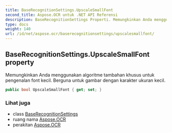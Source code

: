 ```yaml
---
title: BaseRecognitionSettings.UpscaleSmallFont
second_title: Aspose.OCR untuk .NET API Referensi
description: BaseRecognitionSettings Properti. Memungkinkan Anda menggunakan algoritme tambahan khusus untuk pengenalan font kecil. Berguna untuk gambar dengan karakter ukuran kecil.
type: docs
weight: 140
url: /id/net/aspose.ocr/baserecognitionsettings/upscalesmallfont/
---
```

## BaseRecognitionSettings.UpscaleSmallFont property

Memungkinkan Anda menggunakan algoritme tambahan khusus untuk pengenalan font kecil. Berguna untuk gambar dengan karakter ukuran kecil.

```csharp
public bool UpscaleSmallFont { get; set; }
```

### Lihat juga

* class [BaseRecognitionSettings](../)
* ruang nama [Aspose.OCR](../../baserecognitionsettings/)
* perakitan [Aspose.OCR](../../../)



